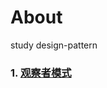 # About

study design-pattern

### 1. [观察者模式](http://zhuleiblog.com/posts/DesignPattern/2018-07-14-%E8%AE%BE%E8%AE%A1%E6%A8%A1%E5%BC%8F%E4%B9%8B%E8%A7%82%E5%AF%9F%E8%80%85%E6%A8%A1%E5%BC%8F.html#more)